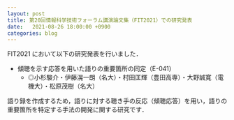 ```yaml
---
layout: post
title: 第20回情報科学技術フォーラム講演論文集（FIT2021）での研究発表
date:   2021-08-26 18:00:00 +0900
categories: blog
---
```


FIT2021 において以下の研究発表を行いました．

- 傾聴を示す応答を用いた語りの重要箇所の同定（E-041）
  - ◎小杉駿介・伊藤滉一朗（名大）・村田匡輝（豊田高専）・大野誠寛（電機大）・松原茂樹（名大）

語り録を作成するため，語りに対する聴き手の反応（傾聴応答）を用い，語りの重要箇所を特定する手法の開発に関する研究です．